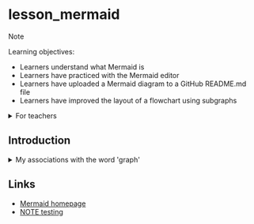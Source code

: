 # lesson_mermaid

> [!NOTE]
>
> Learning objectives:
>
> - Learners understand what Mermaid is
> - Learners have practiced with the Mermaid editor
> - Learners have uploaded a Mermaid diagram to a GitHub README.md file
> - Learners have improved the layout of a flowchart using subgraphs

<details>
<summary>For teachers</summary>
<br>

```mermaid
gantt
  title Lesson plan
  dateFormat X
  axisFormat %s
  section Lecturing
  This lesson : 0, 5
  What is Mermaid? : 5, 10
  Exercise procedure: 10, 15
  Feedback : 25, 30
  How to use on GitHub : 30, 40
  Exercise procedure: 40, 45
  Feedback : 60, 70
  Subdiagrams : 70, 75
  Feedback : 85, 90
  section Exercise
  Try mermaid.live: 15, 25
  Upload a mermaid diagram: 45,60
  Create a subdiagram: 75,85
```

Lesson plan:

- Prior knowledge:
  - How to create diagrams quickly?
  - How to create diagrams in text quickly?
  - How to create diagrams in text quickly that you can upload?
</details>

## Introduction

<details>
<summary>My associations with the word 'graph'</summary>
<br>


```mermaid
mindmap
  root((Graphs))
    Images that convey information
      work on data
      **self-contained**
    Types
      **Mindmap**
      Flowchart
      Gantt chart
    Tools
      **mermaid.live**
      Visual programs
      **Text editor**
    Defined/created by ...
      A markup language
        DOT
        SVG
        **Mermaid**
      WYSIWYG
```

</details>

## Links

- [Mermaid homepage](https://mermaid.js.org/)
- [NOTE testing](https://github.com/sinsukehlab/NOTE-test/blob/main/NOTE.md)
